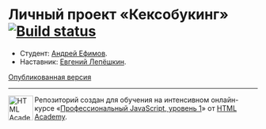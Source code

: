 # Личный проект «Кексобукинг» [![Build status][travis-image]][travis-url]


* Студент: [Андрей Ефимов](https://up.htmlacademy.ru/javascript/14/user/367335).
* Наставник: [Евгений Лепёшкин](https://up.htmlacademy.ru/javascript/14/user/144641).

[Опубликованная версия](https://efiand.github.io/keksobooking/)


---

<a href="https://htmlacademy.ru/intensive/javascript"><img align="left" width="50" height="50" alt="HTML Academy" src="https://up.htmlacademy.ru/static/img/intensive/javascript/logo-for-github-2.png"></a>

Репозиторий создан для обучения на интенсивном онлайн-курсе «[Профессиональный JavaScript, уровень 1](https://htmlacademy.ru/intensive/javascript)» от [HTML Academy](https://htmlacademy.ru).

[travis-image]: https://travis-ci.org/htmlacademy-javascript/367335-keksobooking.svg?branch=master
[travis-url]: https://travis-ci.org/htmlacademy-javascript/367335-keksobooking
